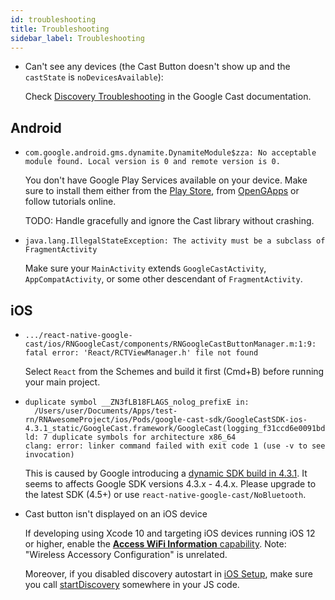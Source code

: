 ```yaml
---
id: troubleshooting
title: Troubleshooting
sidebar_label: Troubleshooting
---
```


- Can't see any devices (the Cast Button doesn't show up and the `castState` is `noDevicesAvailable`):

  Check [Discovery Troubleshooting](https://developers.google.com/cast/docs/discovery) in the Google Cast documentation.

## Android

- ```
  com.google.android.gms.dynamite.DynamiteModule$zza: No acceptable module found. Local version is 0 and remote version is 0.
  ```

  You don't have Google Play Services available on your device. Make sure to install them either from the [Play Store](<(https://play.google.com/store/apps/details?id=com.google.android.gms&hl=en_US&gl=US)>), from [OpenGApps](http://opengapps.org/) or follow tutorials online.

  TODO: Handle gracefully and ignore the Cast library without crashing.

- ```
  java.lang.IllegalStateException: The activity must be a subclass of FragmentActivity
  ```

  Make sure your `MainActivity` extends `GoogleCastActivity`, `AppCompatActivity`, or some other descendant of `FragmentActivity`.

## iOS

- ```
  .../react-native-google-cast/ios/RNGoogleCast/components/RNGoogleCastButtonManager.m:1:9: fatal error: 'React/RCTViewManager.h' file not found
  ```

  Select `React` from the Schemes and build it first (Cmd+B) before running your main project.

- ```
  duplicate symbol __ZN3fLB18FLAGS_nolog_prefixE in:
    /Users/user/Documents/Apps/test-rn/RNAwesomeProject/ios/Pods/google-cast-sdk/GoogleCastSDK-ios-4.3.1_static/GoogleCast.framework/GoogleCast(logging_f31ccd6e0091bd60840b95581a5633bf.o)
  ld: 7 duplicate symbols for architecture x86_64
  clang: error: linker command failed with exit code 1 (use -v to see invocation)
  ```

  This is caused by Google introducing a [dynamic SDK build in 4.3.1](https://issuetracker.google.com/issues/113069508). It seems to affects Google SDK versions 4.3.x - 4.4.x. Please upgrade to the latest SDK (4.5+) or use `react-native-google-cast/NoBluetooth`.

- Cast button isn't displayed on an iOS device

  If developing using Xcode 10 and targeting iOS devices running iOS 12 or higher, enable the [**Access WiFi Information** capability](https://developers.google.com/cast/docs/ios_sender/#xcode_10). Note: "Wireless Accessory Configuration" is unrelated.

  Moreover, if you disabled discovery autostart in [iOS Setup](./setup#ios), make sure you call [startDiscovery](../api/classes/discoverymanager#startdiscovery) somewhere in your JS code.
